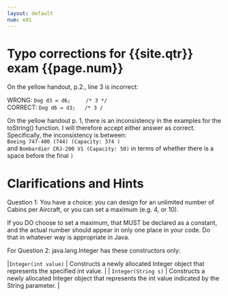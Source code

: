 ```yaml
---
layout: default
num: e01
---
```


# Typo corrections for {{site.qtr}} exam {{page.num}}

On the yellow handout, p.2., line 3 is incorrect:

WRONG: `Dog d3 = d6;     /* 3 */` <br>
CORRECT: `Dog d6 = d3;   /* 3 /`

On the yellow handout p. 1, there is an inconsistency in the examples for the toString() function.  I will therefore accept either answer as correct.   Specifically, the inconsistency is between: <br>
`Boeing 747-400 (744) (Capacity: 374 )` <br> and
`Bombardier CRJ-200 V1 (Capacity: 50)` in terms of whether there is a space before the final `)`

# Clarifications and Hints

Question 1: You have a choice: you can design for an unlimited number of Cabins per Aircraft, or 
you can set a maximum (e.g. 4, or 10).   

If you DO choose to set a maximum, that MUST be declared as a
constant, and the actual number should appear in only one place in your code.   Do that in whatever
way is appropriate in Java.

For Question 2: java.lang.Integer has these constructors only:

|`Integer(int value)` | Constructs a newly allocated Integer object that represents the specified int value. |
| `Integer(String s)` |  Constructs a newly allocated Integer object that represents the int value indicated by the String parameter. |
